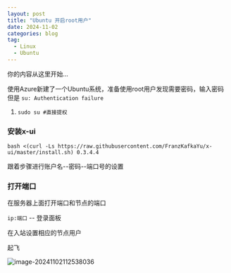 ```yaml
---
layout: post
title: "Ubuntu 开启root用户"
date: 2024-11-02
categories: blog
tag: 
  - Linux
  - Ubuntu
---
```

你的内容从这里开始...



使用Azure新建了一个Ubuntu系统，准备使用root用户发现需要密码，输入密码但是 `su: Authentication failure`



1. ```shell
   sudo su #直接提权
   ```



### 安装x-ui



```
bash <(curl -Ls https://raw.githubusercontent.com/FranzKafkaYu/x-ui/master/install.sh) 0.3.4.4   
```

跟着步骤进行账户名--密码--端口号的设置

### 打开端口

在服务器上面打开端口和节点的端口

`ip:端口` -- 登录面板

在入站设置相应的节点用户

起飞

![image-20241102112538036](https://cdn.jsdelivr.net/gh/Jackyu224/Img@main/img/202411021143469.png)

